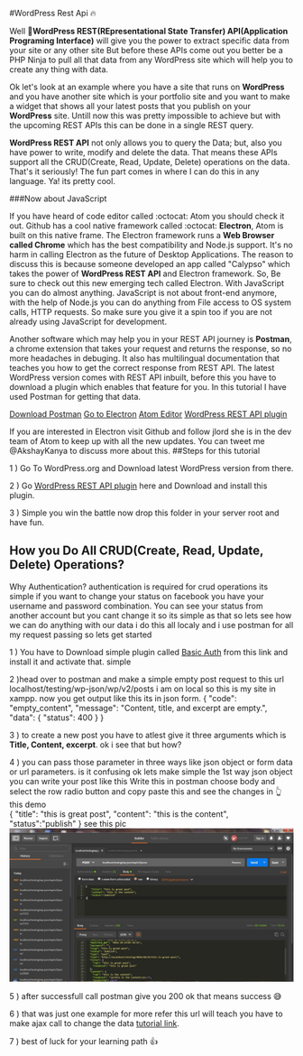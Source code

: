 #WordPress Rest Api :fire:

Well :hatched_chick:**WordPress REST(REpresentational State Transfer) API(Application Programing Interface)** will give you the power to extract specific data from your site or any other site But before these APIs come out you better be a PHP Ninja to pull all that data from any WordPress site which will help you to create any thing with data.

Ok let's look at an example where you have a site that runs on **WordPress** and you have another site which is your portfolio site and you want to make a widget that shows all your latest posts that you publish on your **WordPress** site. Untill now this was pretty impossible to achieve but with the upcoming REST APIs this can be done in a single REST query. 

**WordPress REST API** not only allows you to query the Data; but, also you have power to write, modify and delete the data. That means these APIs support all the CRUD(Create, Read, Update, Delete) operations on the data. That's it seriously! The fun part comes in where I can do this in any language. Ya! its pretty cool. 

###Now about JavaScript

If you have heard of code editor called :octocat: Atom you should check it out. Github has a cool native framework called :octocat: **Electron**, Atom is built on this native frame. The Electron framework runs a **Web Browser called Chrome** which has the best compatibility and Node.js support. It's no harm in calling Electron as the future of Desktop Applications. The reason to discuss this is because someone developed an app called "Calypso" which takes the power of **WordPress REST API** and Electron framework. So, Be sure to check out this new emerging tech called Electron. With JavaScript you can do almost anything. JavaScript is not about front-end anymore, with the help of Node.js you can do anything from File access to OS system calls, HTTP requests. So make sure you give it a spin too if you are not already using JavaScript for development.

Another software which may help you in your REST API journey is **Postman**, a chrome extension that takes your request and returns the response, so no more headaches in debuging. It also has multilingual documentation that teaches you how to get the correct response from REST API. The latest WordPress version comes with REST API inbuilt, before this you have to download a plugin which enables that feature for you. In this tutorial I have used Postman for getting that data. 

[Download Postman](https://chrome.google.com/webstore/detail/postman/fhbjgbiflinjbdggehcddcbncdddomop?hl=en-GB)
[Go to Electron](http://electron.atom.io/)
[Atom Editor](https://atom.io/)
[WordPress REST API plugin](https://wordpress.org/plugins/json-rest-api/)

If you are interested in Electron visit Github and follow jlord she is in the dev team of Atom to keep up with all the new updates. You can tweet me @AkshayKanya to discuss more about this.
##Steps for this tutorial

1 ) Go To WordPress.org and Download latest WordPress version from there.

2 ) Go [WordPress REST API plugin](https://wordpress.org/plugins/json-rest-api/) here and Download and install this plugin.

3 ) Simple you win the battle now drop this folder in your server root and have fun.

## How you Do All CRUD(Create, Read, Update, Delete) Operations?
Why Authentication? authentication is required for crud operations its simple if you want to change your status on facebook you have your username and password combination. You can see your status from another account but you cant change it so its simple as that
so lets see how we can do anything with our data i do this all localy and i use postman for all my request passing so lets get started

1 ) You have to Download simple plugin called [Basic Auth](https://github.com/WP-API/Basic-Auth) from this link and install it and activate that. simple

2 )head over to postman and make a simple empty post request to this url localhost/testing/wp-json/wp/v2/posts i am on local so this is my site in xampp. now you get output like this its in json form.
{
  "code": "empty_content",
  "message": "Content, title, and excerpt are empty.",
  "data": {
    "status": 400
  }
}

3 ) to create a new post you have to atlest give it three arguments which is **Title, Content, excerpt**. ok i see that but how?

4 ) you can pass those parameter in three ways like json object or form data or url parameters. is it confusing ok lets make simple the 1st way json object you can write your post like this
Write this in postman choose body and select the row radio button and copy paste this and see the changes in :point_up_2: this demo   
{
	  "title": "this is great post",
	  "content": "this is the content",
	  "status":"publish"
}
see this pic
![Alt text](/postman.jpg?raw=true "Optional Title")

5 ) after successfull call postman give you 200 ok that means success :sweat_smile:

6 ) that was just one example for more refer this url will teach you have to make ajax call to change the data [tutorial link](https://code.tutsplus.com/tutorials/wp-rest-api-creating-updating-and-deleting-data--cms-24883).

7 ) best of luck for your learning path :thumbsup:

